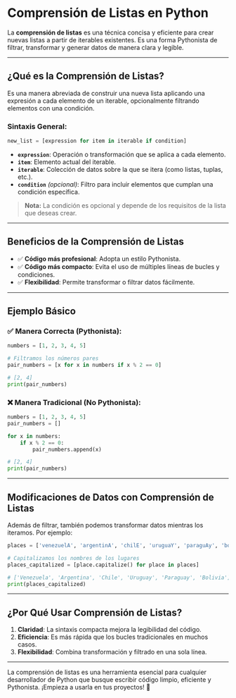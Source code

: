 # Comprensión de Listas en Python

La **comprensión de listas** es una técnica concisa y eficiente para crear nuevas listas a partir de iterables existentes. Es una forma Pythonista de filtrar, transformar y generar datos de manera clara y legible.

---

## ¿Qué es la Comprensión de Listas?

Es una manera abreviada de construir una nueva lista aplicando una expresión a cada elemento de un iterable, opcionalmente filtrando elementos con una condición.

### Sintaxis General:

```python
new_list = [expression for item in iterable if condition]
```

- **`expression`**: Operación o transformación que se aplica a cada elemento.
- **`item`**: Elemento actual del iterable.
- **`iterable`**: Colección de datos sobre la que se itera (como listas, tuplas, etc.).
- **`condition`** _(opcional)_: Filtro para incluir elementos que cumplan una condición específica.

> **Nota:** La condición es opcional y depende de los requisitos de la lista que deseas crear.

---

## Beneficios de la Comprensión de Listas

- ✅ **Código más profesional**: Adopta un estilo Pythonista.
- ✅ **Código más compacto**: Evita el uso de múltiples líneas de bucles y condiciones.
- ✅ **Flexibilidad**: Permite transformar o filtrar datos fácilmente.

---

## Ejemplo Básico

### ✅ Manera Correcta (Pythonista):

```python
numbers = [1, 2, 3, 4, 5]

# Filtramos los números pares
pair_numbers = [x for x in numbers if x % 2 == 0]

# [2, 4]
print(pair_numbers)
```

### ❌ Manera Tradicional (No Pythonista):

```python
numbers = [1, 2, 3, 4, 5]
pair_numbers = []

for x in numbers:
    if x % 2 == 0:
        pair_numbers.append(x)

# [2, 4]
print(pair_numbers)
```

---

## Modificaciones de Datos con Comprensión de Listas

Además de filtrar, también podemos transformar datos mientras los iteramos. Por ejemplo:

```python
places = ['venezuelA', 'argentinA', 'chilE', 'uruguaY', 'paraguAy', 'boliVia']

# Capitalizamos los nombres de los lugares
places_capitalized = [place.capitalize() for place in places]

# ['Venezuela', 'Argentina', 'Chile', 'Uruguay', 'Paraguay', 'Bolivia']
print(places_capitalized)
```

---

## ¿Por Qué Usar Comprensión de Listas?

1. **Claridad**: La sintaxis compacta mejora la legibilidad del código.
2. **Eficiencia**: Es más rápida que los bucles tradicionales en muchos casos.
3. **Flexibilidad**: Combina transformación y filtrado en una sola línea.

---

La comprensión de listas es una herramienta esencial para cualquier desarrollador de Python que busque escribir código limpio, eficiente y Pythonista. ¡Empieza a usarla en tus proyectos! 🚀
